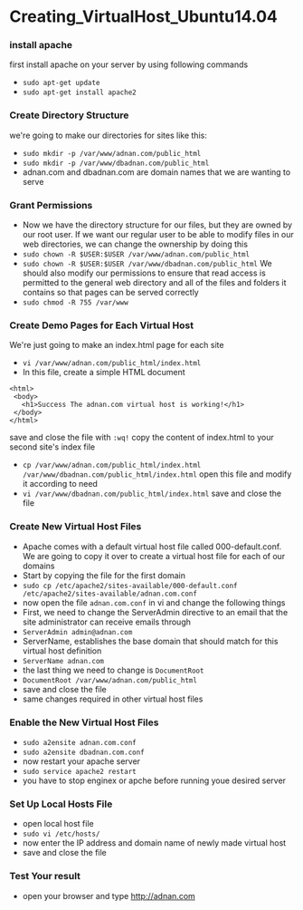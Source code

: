 # Creating_VirtualHost_Ubuntu14.04

### install apache

 first install apache on your server by using following commands
* `sudo apt-get update`
* `sudo apt-get install apache2`

### Create Directory Structure

  we're going to make our directories for sites like this:

* `sudo mkdir -p /var/www/adnan.com/public_html`
* `sudo mkdir -p /var/www/dbadnan.com/public_html`
* adnan.com and dbadnan.com are domain names that we are wanting to serve 


### Grant Permissions

* Now we have the directory structure for our files, but they are owned by our root user. If we want our regular user to be able to modify files in our web directories, we can change the ownership by doing this
* `sudo chown -R $USER:$USER /var/www/adnan.com/public_html`
* `sudo chown -R $USER:$USER /var/www/dbadnan.com/public_html`
 We should also modify our permissions  to ensure that read access is permitted to the general web directory and all of the files and folders it contains so that pages can be served correctly
* `sudo chmod -R 755 /var/www`

### Create Demo Pages for Each Virtual Host

 We're just going to make an index.html page for each site
* `vi /var/www/adnan.com/public_html/index.html`
* In this file, create a simple HTML document
 ```
 <html>
  <body>
    <h1>Success The adnan.com virtual host is working!</h1>
  </body>
 </html>
 ```
 save and close the file with `:wq!`
 copy the content of index.html to your second site's index file
* `cp /var/www/adnan.com/public_html/index.html /var/www/dbadnan.com/public_html/index.html`
 open this file and modify it according to need
* `vi /var/www/dbadnan.com/public_html/index.html`
 save and close the file 

### Create New Virtual Host Files

* Apache comes with a default virtual host file called 000-default.conf. We are going to copy it over to create a virtual host file for each of our domains
* Start by copying the file for the first domain
* `sudo cp /etc/apache2/sites-available/000-default.conf /etc/apache2/sites-available/adnan.com.conf`
* now open the file `adnan.com.conf` in vi and change the following things
* First, we need to change the ServerAdmin directive to an email that the site administrator can receive emails through
* `ServerAdmin admin@adnan.com`
* ServerName, establishes the base domain that should match for this virtual host definition
* `ServerName adnan.com`
* the last thing we need to change is `DocumentRoot`
* `DocumentRoot /var/www/adnan.com/public_html`
* save and close the file
* same changes required in other virtual host files

### Enable the New Virtual Host Files

* `sudo a2ensite adnan.com.conf`
* `sudo a2ensite dbadnan.com.conf`
* now restart your apache server
* `sudo service apache2 restart`
* you have to stop enginex or apche before running youe desired server

### Set Up Local Hosts File

* open local host file
* `sudo vi /etc/hosts/`
* now enter the IP address and domain name of newly made virtual host
* save and close the file

### Test Your result

* open your browser and type http://adnan.com


